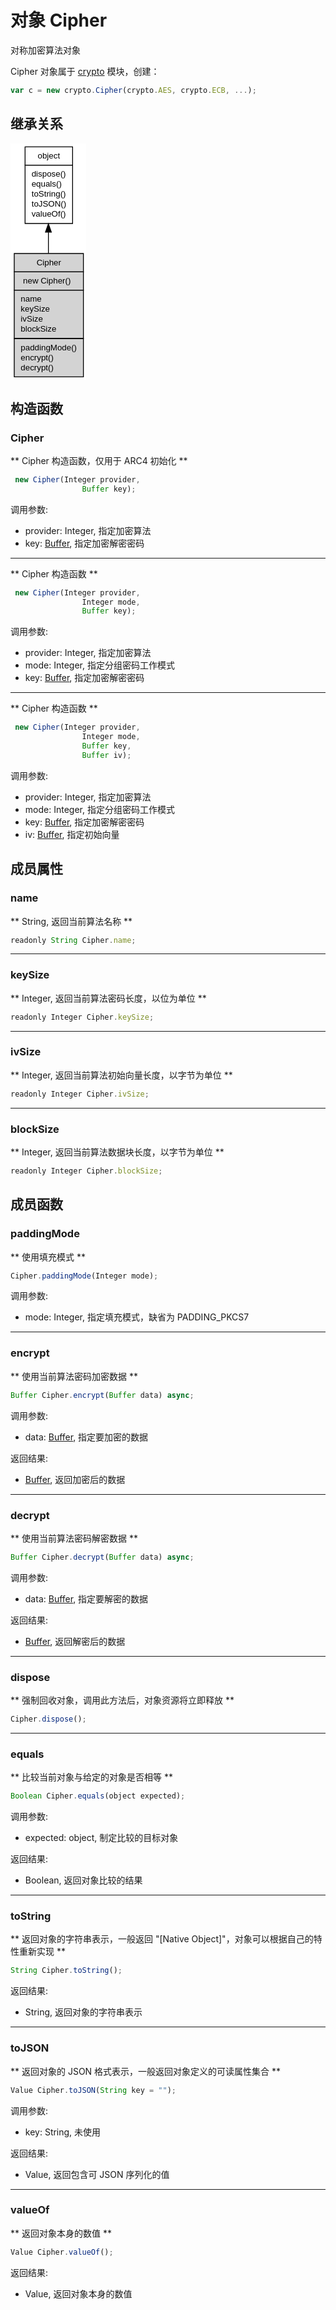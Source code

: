 # 对象 Cipher
对称加密算法对象

Cipher 对象属于 [crypto](../../module/ifs/crypto.md) 模块，创建：
```JavaScript
var c = new crypto.Cipher(crypto.AES, crypto.ECB, ...);
```

## 继承关系
<div class="inherits"><svg width="91pt" height="284pt" viewBox="0.00 0.00 91.00 284.00" xmlns="http://www.w3.org/2000/svg" xmlns:xlink="http://www.w3.org/1999/xlink">
<g id="graph0" class="graph" transform="scale(1 1) rotate(0) translate(4 280)">
<title>%0</title>
<polygon fill="#ffffff" stroke="transparent" points="-4,4 -4,-280 87,-280 87,4 -4,4"/>
<!-- object -->
<g id="node1" class="node">
<title>object</title>
<g id="a_node1"><a xlink:href="object.md" xlink:title="object">
<polygon fill="#ffffff" stroke="transparent" points="13,-184 13,-276 70,-276 70,-184 13,-184"/>
<polygon fill="none" stroke="#000000" points="13.5,-254 13.5,-276 70.5,-276 70.5,-254 13.5,-254"/>
<text text-anchor="start" x="28.6625" y="-262" font-family="Helvetica,sans-Serif" font-size="10.00" fill="#000000">object</text>
<polygon fill="none" stroke="#000000" points="13.5,-184 13.5,-254 70.5,-254 70.5,-184 13.5,-184"/>
<text text-anchor="start" x="18.5" y="-240" font-family="Helvetica,sans-Serif" font-size="10.00" fill="#000000"> dispose()</text>
<text text-anchor="start" x="18.5" y="-228" font-family="Helvetica,sans-Serif" font-size="10.00" fill="#000000"> equals()</text>
<text text-anchor="start" x="18.5" y="-216" font-family="Helvetica,sans-Serif" font-size="10.00" fill="#000000"> toString()</text>
<text text-anchor="start" x="18.5" y="-204" font-family="Helvetica,sans-Serif" font-size="10.00" fill="#000000"> toJSON()</text>
<text text-anchor="start" x="18.5" y="-192" font-family="Helvetica,sans-Serif" font-size="10.00" fill="#000000"> valueOf()</text>
</a>
</g>
</g>
<!-- Cipher -->
<g id="node2" class="node">
<title>Cipher</title>
<g id="a_node2"><a xlink:title="Cipher">
<polygon fill="#d3d3d3" stroke="transparent" points="0,0 0,-148 83,-148 83,0 0,0"/>
<polygon fill="none" stroke="#000000" points=".5,-126 .5,-148 83.5,-148 83.5,-126 .5,-126"/>
<text text-anchor="start" x="27.278" y="-134" font-family="Helvetica,sans-Serif" font-size="10.00" fill="#000000">Cipher</text>
<polygon fill="none" stroke="#000000" points=".5,-104 .5,-126 83.5,-126 83.5,-104 .5,-104"/>
<text text-anchor="start" x="5.5" y="-112" font-family="Helvetica,sans-Serif" font-size="10.00" fill="#000000">  new Cipher()</text>
<polygon fill="none" stroke="#000000" points=".5,-46 .5,-104 83.5,-104 83.5,-46 .5,-46"/>
<text text-anchor="start" x="5.5" y="-90" font-family="Helvetica,sans-Serif" font-size="10.00" fill="#000000"> name</text>
<text text-anchor="start" x="5.5" y="-78" font-family="Helvetica,sans-Serif" font-size="10.00" fill="#000000"> keySize</text>
<text text-anchor="start" x="5.5" y="-66" font-family="Helvetica,sans-Serif" font-size="10.00" fill="#000000"> ivSize</text>
<text text-anchor="start" x="5.5" y="-54" font-family="Helvetica,sans-Serif" font-size="10.00" fill="#000000"> blockSize</text>
<polygon fill="none" stroke="#000000" points=".5,0 .5,-46 83.5,-46 83.5,0 .5,0"/>
<text text-anchor="start" x="5.5" y="-32" font-family="Helvetica,sans-Serif" font-size="10.00" fill="#000000"> paddingMode()</text>
<text text-anchor="start" x="5.5" y="-20" font-family="Helvetica,sans-Serif" font-size="10.00" fill="#000000"> encrypt()</text>
<text text-anchor="start" x="5.5" y="-8" font-family="Helvetica,sans-Serif" font-size="10.00" fill="#000000"> decrypt()</text>
</a>
</g>
</g>
<!-- object&#45;&gt;Cipher -->
<g id="edge1" class="edge">
<title>object-&gt;Cipher</title>
<path fill="none" stroke="#000000" d="M41.5,-173.455C41.5,-165.2637 41.5,-156.7302 41.5,-148.2558"/>
<polygon fill="#000000" stroke="#000000" points="38.0001,-173.6172 41.5,-183.6172 45.0001,-173.6173 38.0001,-173.6172"/>
</g>
</g>
</svg></div>

## 构造函数
        
### Cipher
** Cipher 构造函数，仅用于 ARC4 初始化 **
```JavaScript
 new Cipher(Integer provider,
                Buffer key);
```

调用参数:
* provider: Integer, 指定加密算法
* key: [Buffer](Buffer.md), 指定加密解密密码

--------------------------
** Cipher 构造函数 **
```JavaScript
 new Cipher(Integer provider,
                Integer mode,
                Buffer key);
```

调用参数:
* provider: Integer, 指定加密算法
* mode: Integer, 指定分组密码工作模式
* key: [Buffer](Buffer.md), 指定加密解密密码

--------------------------
** Cipher 构造函数 **
```JavaScript
 new Cipher(Integer provider,
                Integer mode,
                Buffer key,
                Buffer iv);
```

调用参数:
* provider: Integer, 指定加密算法
* mode: Integer, 指定分组密码工作模式
* key: [Buffer](Buffer.md), 指定加密解密密码
* iv: [Buffer](Buffer.md), 指定初始向量

## 成员属性
        
### name
** String, 返回当前算法名称 **
```JavaScript
readonly String Cipher.name;
```

--------------------------
### keySize
** Integer, 返回当前算法密码长度，以位为单位 **
```JavaScript
readonly Integer Cipher.keySize;
```

--------------------------
### ivSize
** Integer, 返回当前算法初始向量长度，以字节为单位 **
```JavaScript
readonly Integer Cipher.ivSize;
```

--------------------------
### blockSize
** Integer, 返回当前算法数据块长度，以字节为单位 **
```JavaScript
readonly Integer Cipher.blockSize;
```

## 成员函数
        
### paddingMode
** 使用填充模式 **
```JavaScript
Cipher.paddingMode(Integer mode);
```

调用参数:
* mode: Integer, 指定填充模式，缺省为 PADDING_PKCS7

--------------------------
### encrypt
** 使用当前算法密码加密数据 **
```JavaScript
Buffer Cipher.encrypt(Buffer data) async;
```

调用参数:
* data: [Buffer](Buffer.md), 指定要加密的数据

返回结果:
* [Buffer](Buffer.md), 返回加密后的数据

--------------------------
### decrypt
** 使用当前算法密码解密数据 **
```JavaScript
Buffer Cipher.decrypt(Buffer data) async;
```

调用参数:
* data: [Buffer](Buffer.md), 指定要解密的数据

返回结果:
* [Buffer](Buffer.md), 返回解密后的数据

--------------------------
### dispose
** 强制回收对象，调用此方法后，对象资源将立即释放 **
```JavaScript
Cipher.dispose();
```

--------------------------
### equals
** 比较当前对象与给定的对象是否相等 **
```JavaScript
Boolean Cipher.equals(object expected);
```

调用参数:
* expected: object, 制定比较的目标对象

返回结果:
* Boolean, 返回对象比较的结果

--------------------------
### toString
** 返回对象的字符串表示，一般返回 "[Native Object]"，对象可以根据自己的特性重新实现 **
```JavaScript
String Cipher.toString();
```

返回结果:
* String, 返回对象的字符串表示

--------------------------
### toJSON
** 返回对象的 JSON 格式表示，一般返回对象定义的可读属性集合 **
```JavaScript
Value Cipher.toJSON(String key = "");
```

调用参数:
* key: String, 未使用

返回结果:
* Value, 返回包含可 JSON 序列化的值

--------------------------
### valueOf
** 返回对象本身的数值 **
```JavaScript
Value Cipher.valueOf();
```

返回结果:
* Value, 返回对象本身的数值

